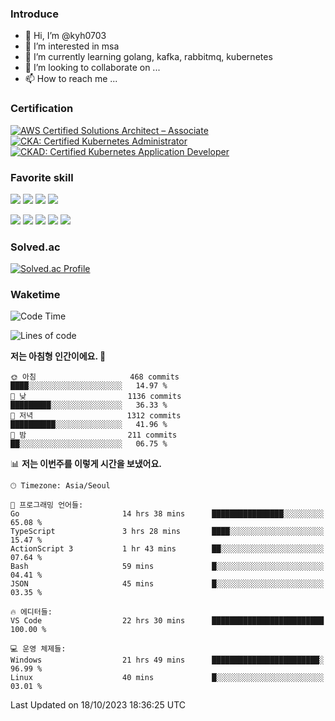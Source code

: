 ### Introduce

<!---
kyh0703/kyh0703 is a ✨ special ✨ repository because its `README.md` (this file) appears on your GitHub profile.
You can click the Preview link to take a look at your changes.
--->

- 👋 Hi, I’m @kyh0703
- 👀 I’m interested in msa
- 🌱 I’m currently learning golang, kafka, rabbitmq, kubernetes
- 💞️ I’m looking to collaborate on ...
- 📫 How to reach me ...

### Certification

<!--START_SECTION:badges-->
[![AWS Certified Solutions Architect – Associate](https://images.credly.com/size/110x110/images/0e284c3f-5164-4b21-8660-0d84737941bc/image.png)](http://www.credly.com/badges/09892086-1381-46b2-bf2d-b67c96fef65f "AWS Certified Solutions Architect – Associate")
[![CKA: Certified Kubernetes Administrator](https://images.credly.com/size/110x110/images/8b8ed108-e77d-4396-ac59-2504583b9d54/cka_from_cncfsite__281_29.png)](http://www.credly.com/badges/fdcd089e-c598-4c77-8383-73de53513b4b "CKA: Certified Kubernetes Administrator")
[![CKAD: Certified Kubernetes Application Developer](https://images.credly.com/size/110x110/images/f88d800c-5261-45c6-9515-0458e31c3e16/ckad_from_cncfsite.png)](http://www.credly.com/badges/d01db81e-fc4f-489b-bd4f-3439d9fe33aa "CKAD: Certified Kubernetes Application Developer")
<!--END_SECTION:badges-->

### Favorite skill

<img src="https://img.shields.io/badge/C-000000?style=flat&logo=c&logoColor=A8B9CC" /> <img src="https://img.shields.io/badge/C++-000000?style=flat&logo=c%2B%2B&logoColor=00599C" /> <img src="https://img.shields.io/badge/Go-000000?style=flat&logo=go&logoColor=00ADD8" /> <img src="https://img.shields.io/badge/nodejs-000000?style=flat&logo=node.js&logoColor=A8B9CC" />

<img src="https://img.shields.io/badge/Docker-000000?style=flat&logo=docker&logoColor=2496ED"/> <img src="https://img.shields.io/badge/Kubernetes-000000?style=flat&logo=kubernetes&logoColor=326CE5"/> <img src="https://img.shields.io/badge/rancher-000000?style=flat&logo=rancher&logoColor=0075A8"/> <img src="https://img.shields.io/badge/harbor-000000?style=flat&logo=harbor&logoColor=60B932"/> <img src="https://img.shields.io/badge/ceph-000000?style=flat&logo=ceph&logoColor=EF5C55"/>

### Solved.ac

[![Solved.ac Profile](http://mazassumnida.wtf/api/generate_badge?boj=kyh0703)](https://solved.ac/kyh0703)

### Waketime

<!--START_SECTION:waka-->
![Code Time](http://img.shields.io/badge/Code%20Time-2%2C408%20hrs%2017%20mins-blue)

![Lines of code](https://img.shields.io/badge/%EC%A0%80%EB%8A%94%20%EC%97%AC%ED%83%9C%EA%B9%8C%EC%A7%80%20-7.2%20million%20%EC%A4%84%EC%9D%98%20%EC%BD%94%EB%93%9C%EB%A5%BC%20%EC%9E%91%EC%84%B1%ED%96%88%EC%96%B4%EC%9A%94.-blue)

**저는 아침형 인간이에요. 🐤** 

```text
🌞 아침                     468 commits         ████░░░░░░░░░░░░░░░░░░░░░   14.97 % 
🌆 낮　                     1136 commits        █████████░░░░░░░░░░░░░░░░   36.33 % 
🌃 저녁                     1312 commits        ██████████░░░░░░░░░░░░░░░   41.96 % 
🌙 밤　                     211 commits         ██░░░░░░░░░░░░░░░░░░░░░░░   06.75 % 
```


📊 **저는 이번주를 이렇게 시간을 보냈어요.** 

```text
🕑︎ Timezone: Asia/Seoul

💬 프로그래밍 언어들: 
Go                       14 hrs 38 mins      ████████████████░░░░░░░░░   65.08 % 
TypeScript               3 hrs 28 mins       ████░░░░░░░░░░░░░░░░░░░░░   15.47 % 
ActionScript 3           1 hr 43 mins        ██░░░░░░░░░░░░░░░░░░░░░░░   07.64 % 
Bash                     59 mins             █░░░░░░░░░░░░░░░░░░░░░░░░   04.41 % 
JSON                     45 mins             █░░░░░░░░░░░░░░░░░░░░░░░░   03.35 % 

🔥 에디터들: 
VS Code                  22 hrs 30 mins      █████████████████████████   100.00 % 

💻 운영 체제들: 
Windows                  21 hrs 49 mins      ████████████████████████░   96.99 % 
Linux                    40 mins             █░░░░░░░░░░░░░░░░░░░░░░░░   03.01 % 
```


 Last Updated on 18/10/2023 18:36:25 UTC
<!--END_SECTION:waka-->

